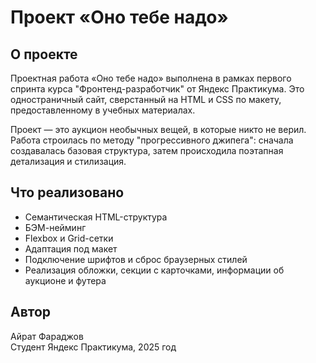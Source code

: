 # Проект «Оно тебе надо»

## О проекте

Проектная работа «Оно тебе надо» выполнена в рамках первого спринта курса "Фронтенд-разработчик" от Яндекс Практикума. Это одностраничный сайт, сверстанный на HTML и CSS по макету, предоставленному в учебных материалах.

Проект — это аукцион необычных вещей, в которые никто не верил. Работа строилась по методу "прогрессивного джипега": сначала создавалась базовая структура, затем происходила поэтапная детализация и стилизация.

## Что реализовано

- Семантическая HTML-структура
- БЭМ-нейминг
- Flexbox и Grid-сетки
- Адаптация под макет
- Подключение шрифтов и сброс браузерных стилей
- Реализация обложки, секции с карточками, информации об аукционе и футера

## Автор

Айрат Фараджов  
Студент Яндекс Практикума, 2025 год

